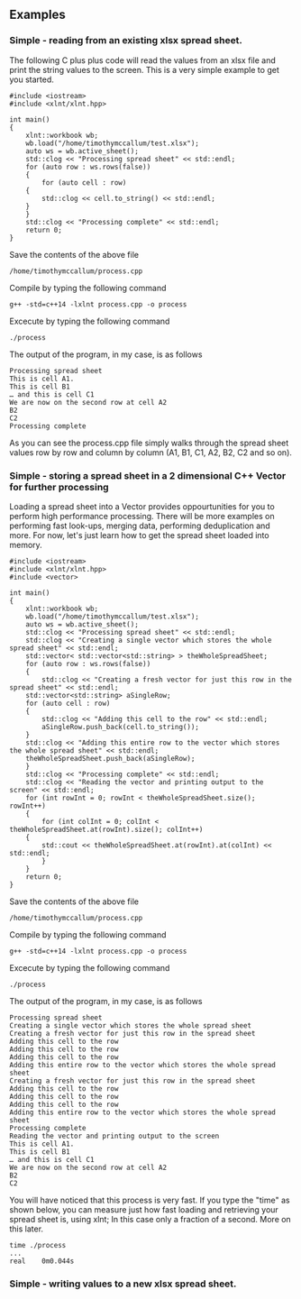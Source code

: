 ## Examples
### Simple - reading from an existing xlsx spread sheet.
The following C plus plus code will read the values from an xlsx file and print the string values to the screen. This is a very simple example to get you started.

```
#include <iostream>
#include <xlnt/xlnt.hpp>

int main()
{
    xlnt::workbook wb;
    wb.load("/home/timothymccallum/test.xlsx");
    auto ws = wb.active_sheet();
    std::clog << "Processing spread sheet" << std::endl;
    for (auto row : ws.rows(false)) 
    { 
        for (auto cell : row) 
	{ 
	    std::clog << cell.to_string() << std::endl;
	}
    }
    std::clog << "Processing complete" << std::endl;
    return 0;
}
```
Save the contents of the above file 
```
/home/timothymccallum/process.cpp
```
Compile by typing the following command
```
g++ -std=c++14 -lxlnt process.cpp -o process
```
Excecute by typing the following command
```
./process
```
The output of the program, in my case, is as follows
```
Processing spread sheet
This is cell A1.
This is cell B1
… and this is cell C1
We are now on the second row at cell A2
B2
C2
Processing complete
```
As you can see the process.cpp file simply walks through the spread sheet values row by row and column by column (A1, B1, C1, A2, B2, C2 and so on).

### Simple - storing a spread sheet in a 2 dimensional C++ Vector for further processing
Loading a spread sheet into a Vector provides oppourtunities for you to perform high performance processing. There will be more examples on performing fast look-ups, merging data, performing deduplication and more. For now, let's just learn how to get the spread sheet loaded into memory.
```
#include <iostream>
#include <xlnt/xlnt.hpp>
#include <vector>

int main()
{
    xlnt::workbook wb;
    wb.load("/home/timothymccallum/test.xlsx");
    auto ws = wb.active_sheet();
    std::clog << "Processing spread sheet" << std::endl;
    std::clog << "Creating a single vector which stores the whole spread sheet" << std::endl;
    std::vector< std::vector<std::string> > theWholeSpreadSheet;
    for (auto row : ws.rows(false)) 
    { 
        std::clog << "Creating a fresh vector for just this row in the spread sheet" << std::endl;
	std::vector<std::string> aSingleRow;
	for (auto cell : row) 
	{ 
	    std::clog << "Adding this cell to the row" << std::endl;
	    aSingleRow.push_back(cell.to_string());
	}
	std::clog << "Adding this entire row to the vector which stores the whole spread sheet" << std::endl;
	theWholeSpreadSheet.push_back(aSingleRow);
    }
    std::clog << "Processing complete" << std::endl;
    std::clog << "Reading the vector and printing output to the screen" << std::endl;
    for (int rowInt = 0; rowInt < theWholeSpreadSheet.size(); rowInt++)
    {
        for (int colInt = 0; colInt < theWholeSpreadSheet.at(rowInt).size(); colInt++)
	{
	    std::cout << theWholeSpreadSheet.at(rowInt).at(colInt) << std::endl;
        }
    }
    return 0;
}
```
Save the contents of the above file 
```
/home/timothymccallum/process.cpp
```
Compile by typing the following command
```
g++ -std=c++14 -lxlnt process.cpp -o process
```
Excecute by typing the following command
```
./process
```
The output of the program, in my case, is as follows
```
Processing spread sheet
Creating a single vector which stores the whole spread sheet
Creating a fresh vector for just this row in the spread sheet
Adding this cell to the row
Adding this cell to the row
Adding this cell to the row
Adding this entire row to the vector which stores the whole spread sheet
Creating a fresh vector for just this row in the spread sheet
Adding this cell to the row
Adding this cell to the row
Adding this cell to the row
Adding this entire row to the vector which stores the whole spread sheet
Processing complete
Reading the vector and printing output to the screen
This is cell A1.
This is cell B1
… and this is cell C1
We are now on the second row at cell A2
B2
C2
```
You will have noticed that this process is very fast. If you type the "time" as shown below, you can measure just how fast loading and retrieving your spread sheet is, using xlnt; In this case only a fraction of a second. More on this later.
```
time ./process 
...
real	0m0.044s
```
### Simple - writing values to a new xlsx spread sheet.
